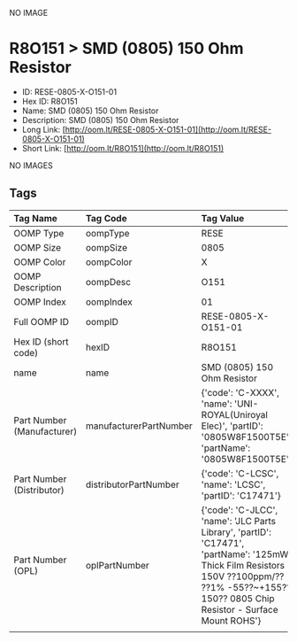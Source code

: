


  
NO IMAGE  
# R8O151 > SMD (0805) 150 Ohm Resistor

- ID: RESE-0805-X-O151-01
- Hex ID: R8O151
- Name: SMD (0805) 150 Ohm Resistor
- Description: SMD (0805) 150 Ohm Resistor
- Long Link: [http://oom.lt/RESE-0805-X-O151-01](http://oom.lt/RESE-0805-X-O151-01)
- Short Link: [http://oom.lt/R8O151](http://oom.lt/R8O151)
  
NO IMAGES  
## Tags
  

|Tag Name|Tag Code|Tag Value|
| :--- | :--- | :--- |
|OOMP Type|oompType|RESE|
|OOMP Size|oompSize|0805|
|OOMP Color|oompColor|X|
|OOMP Description|oompDesc|O151|
|OOMP Index|oompIndex|01|
|Full OOMP ID|oompID|RESE-0805-X-O151-01|
|Hex ID (short code)|hexID|R8O151|
|name|name|SMD (0805) 150 Ohm Resistor|
|Part Number (Manufacturer)|manufacturerPartNumber|{'code': 'C-XXXX', 'name': 'UNI-ROYAL(Uniroyal Elec)', 'partID': '0805W8F1500T5E', 'partName': '0805W8F1500T5E'}|
|Part Number (Distributor)|distributorPartNumber|{'code': 'C-LCSC', 'name': 'LCSC', 'partID': 'C17471'}|
|Part Number (OPL)|oplPartNumber|{'code': 'C-JLCC', 'name': 'JLC Parts Library', 'partID': 'C17471', 'partName': '125mW Thick Film Resistors 150V ??100ppm/?? ??1% -55??~+155?? 150?? 0805  Chip Resistor - Surface Mount ROHS'}|
||||
